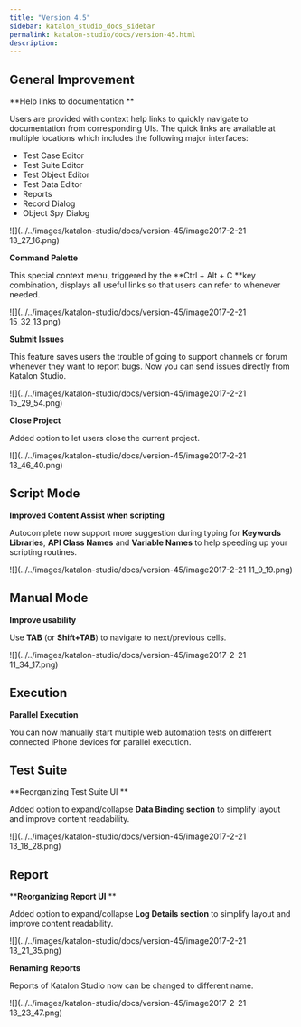```yaml
---
title: "Version 4.5" 
sidebar: katalon_studio_docs_sidebar
permalink: katalon-studio/docs/version-45.html 
description: 
---
```

General Improvement
-------------------

**Help links to documentation **

Users are provided with context help links to quickly navigate to documentation from corresponding UIs. The quick links are available at multiple locations which includes the following major interfaces:

*   Test Case Editor
*   Test Suite Editor
*   Test Object Editor
*   Test Data Editor
*   Reports
*   Record Dialog
*   Object Spy Dialog

![](../../images/katalon-studio/docs/version-45/image2017-2-21 13_27_16.png)

**Command Palette**

This special context menu, triggered by the **Ctrl + Alt + C **key combination, displays all useful links so that users can refer to whenever needed.

![](../../images/katalon-studio/docs/version-45/image2017-2-21 15_32_13.png)

**Submit Issues**

This feature saves users the trouble of going to support channels or forum whenever they want to report bugs. Now you can send issues directly from Katalon Studio.

![](../../images/katalon-studio/docs/version-45/image2017-2-21 15_29_54.png)

**Close Project**

Added option to let users close the current project.

![](../../images/katalon-studio/docs/version-45/image2017-2-21 13_46_40.png)

Script Mode
-----------

**Improved Content Assist when scripting**

Autocomplete now support more suggestion during typing for **Keywords Libraries**, **API Class Names** and **Variable Names** to help speeding up your scripting routines. 

![](../../images/katalon-studio/docs/version-45/image2017-2-21 11_9_19.png)

Manual Mode
-----------

**Improve usability**

Use **TAB** (or **Shift+TAB**) to navigate to next/previous cells. 

![](../../images/katalon-studio/docs/version-45/image2017-2-21 11_34_17.png)

Execution
---------

**Parallel Execution**

You can now manually start multiple web automation tests on different connected iPhone devices for parallel execution.

Test Suite
----------

**Reorganizing Test Suite UI **

Added option to expand/collapse **Data Binding section** to simplify layout and improve content readability. 

![](../../images/katalon-studio/docs/version-45/image2017-2-21 13_18_28.png)

Report
------

****Reorganizing Report UI** **

Added option to expand/collapse **Log Details section** to simplify layout and improve content readability.

![](../../images/katalon-studio/docs/version-45/image2017-2-21 13_21_35.png)

**Renaming Reports**

Reports of Katalon Studio now can be changed to different name.

![](../../images/katalon-studio/docs/version-45/image2017-2-21 13_23_47.png)